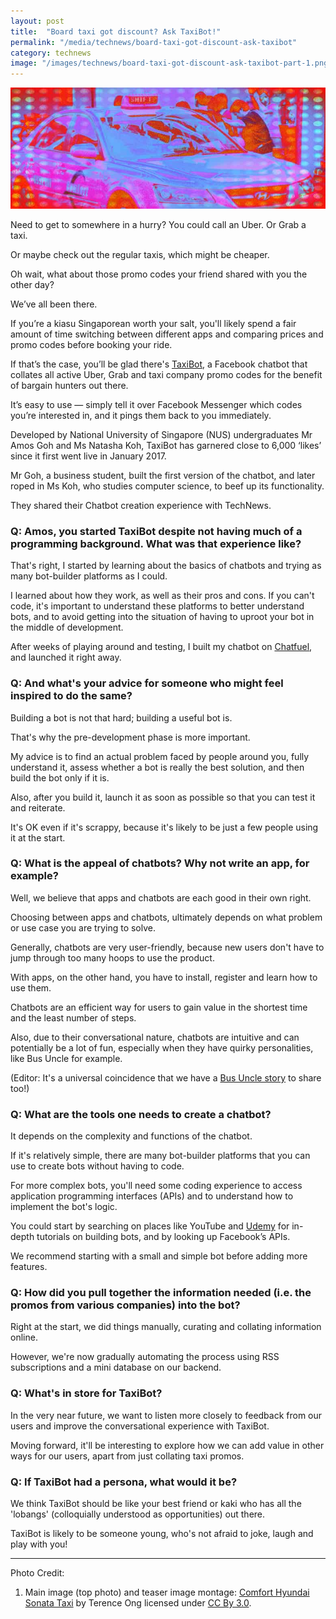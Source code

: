 ```yaml
---
layout: post
title:  "Board taxi got discount? Ask TaxiBot!"
permalink: "/media/technews/board-taxi-got-discount-ask-taxibot"
category: technews
image: "/images/technews/board-taxi-got-discount-ask-taxibot-part-1.png"
---
```


![board taxi got discount? ask taxibot!](/images/technews/board-taxi-got-discount-ask-taxibot-part-1.png)

Need to get to somewhere in a hurry? You could call an Uber. Or Grab a taxi.

Or maybe check out the regular taxis, which might be cheaper.

Oh wait, what about those promo codes your friend shared with you the other day?

We’ve all been there.

If you’re a kiasu Singaporean worth your salt, you'll likely spend a fair amount of time switching between different apps and comparing prices and promo codes before booking your ride.  

If that’s the case, you’ll be glad there's [TaxiBot](https://www.facebook.com/TaxiBotsg/), a Facebook chatbot that collates all active Uber, Grab and taxi company promo codes for the benefit of bargain hunters out there.

It’s easy to use — simply tell it over Facebook Messenger which codes you’re interested in, and it pings them back to you immediately.

Developed by National University of Singapore (NUS) undergraduates Mr Amos Goh and Ms Natasha Koh, TaxiBot has garnered close to 6,000 ‘likes’ since it first went live in January 2017.

Mr Goh, a business student, built the first version of the chatbot, and later roped in Ms Koh, who studies computer science, to beef up its functionality.

They shared their Chatbot creation experience with TechNews.

### **Q: Amos, you started TaxiBot despite not having much of a programming background. What was that experience like?**
That's right, I started by learning about the basics of chatbots and trying as many bot-builder platforms as I could.

I learned about how they work, as well as their pros and cons. If you can't code, it's important to understand these platforms to better understand bots, and to avoid getting into the situation of having to uproot your bot in the middle of development.

After weeks of playing around and testing, I built my chatbot on [Chatfuel](https://chatfuel.com/), and launched it right away.

### **Q: And what's your advice for someone who might feel inspired to do the same?**
Building a bot is not that hard; building a useful bot is.

That's why the pre-development phase is more important.

My advice is to find an actual problem faced by people around you, fully understand it, assess whether a bot is really the best solution, and then build the bot only if it is.

Also, after you build it, launch it as soon as possible so that you can test it and reiterate.

It's OK even if it's scrappy, because it's likely to be just a few people using it at the start.

### **Q: What is the appeal of chatbots? Why not write an app, for example?**

Well, we believe that apps and chatbots are each good in their own right.

Choosing between apps and chatbots, ultimately depends on what problem or use case you are trying to solve.

Generally, chatbots are very user-friendly, because new users don't have to jump through too many hoops to use the product.

With apps, on the other hand, you have to install, register and learn how to use them.

Chatbots are an efficient way for users to gain value in the shortest time and the least number of steps.

Also, due to their conversational nature, chatbots are intuitive and can potentially be a lot of fun, especially when they have quirky personalities, like Bus Uncle for example.  

(Editor: It's a universal coincidence that we have a [Bus Uncle story](https://www.tech.gov.sg/technews/opinions/2017/01/bus-uncle-talks-data-lah) to share too!)

### **Q: What are the tools one needs to create a chatbot?**
It depends on the complexity and functions of the chatbot.

If it's relatively simple, there are many bot-builder platforms that you can use to create bots without having to code.

For more complex bots, you'll need some coding experience to access application programming interfaces (APIs) and to understand how to implement the bot's logic.

You could start by searching on places like YouTube and [Udemy](https://www.udemy.com/) for in-depth tutorials on building bots, and by looking up Facebook’s APIs.

We recommend starting with a small and simple bot before adding more features.  

### **Q: How did you pull together the information needed (i.e. the promos from various companies) into the bot?**
Right at the start, we did things manually, curating and collating information online.

However, we're now gradually automating the process using RSS subscriptions and a mini database on our backend.

### **Q: What's in store for TaxiBot?**
In the very near future, we want to listen more closely to feedback from our users and improve the conversational experience with TaxiBot.

Moving forward, it'll be interesting to explore how we can add value in other ways for our users, apart from just collating taxi promos.

### **Q: If TaxiBot had a persona, what would it be?**
We think TaxiBot should be like your best friend or kaki who has all the 'lobangs' (colloquially understood as opportunities) out there.

TaxiBot is likely to be someone young, who's not afraid to joke, laugh and play with you!

---

Photo Credit:

1. Main image (top photo) and teaser image montage: [Comfort Hyundai Sonata Taxi](https://commons.wikimedia.org/wiki/File:Comfort_Hyundai_Sonata_taxi.jpg) by Terence Ong licensed under [CC By 3.0](https://creativecommons.org/licenses/by/3.0/deed.en).
